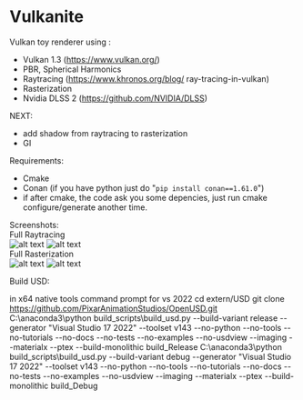 # Vulkanite

Vulkan toy renderer using :
* Vulkan 1.3 (https://www.vulkan.org/)
* PBR, Spherical Harmonics
* Raytracing (https://www.khronos.org/blog/
ray-tracing-in-vulkan)
* Rasterization
* Nvidia DLSS 2 (https://github.com/NVIDIA/DLSS)

NEXT: 
* add shadow from raytracing to rasterization
* GI

Requirements:
* Cmake
* Conan (if you have python just do "`pip install conan==1.61.0`")
* if after cmake, the code ask you some depencies, just run cmake configure/generate another time.
  
Screenshots:  
Full Raytracing  
![alt text](screenshots/screenshot1.jpg "Raytracing")
![alt text](screenshots/screenshot2.jpg "Raytracing")  
Full Rasterization  
![alt text](screenshots/screenshot3.jpg "Rasterization")
![alt text](screenshots/screenshot4.jpg "Rasterization")

Build USD:

in x64 native tools command prompt for vs 2022
cd extern/USD
git clone https://github.com/PixarAnimationStudios/OpenUSD.git
C:\anaconda3\python build_scripts\build_usd.py --build-variant release --generator "Visual Studio 17 2022" --toolset v143 --no-python --no-tools --no-tutorials --no-docs --no-tests --no-examples --no-usdview --imaging --materialx --ptex --build-monolithic build_Release
C:\anaconda3\python build_scripts\build_usd.py --build-variant debug --generator "Visual Studio 17 2022" --toolset v143 --no-python --no-tools --no-tutorials --no-docs --no-tests --no-examples --no-usdview --imaging --materialx --ptex --build-monolithic build_Debug
 